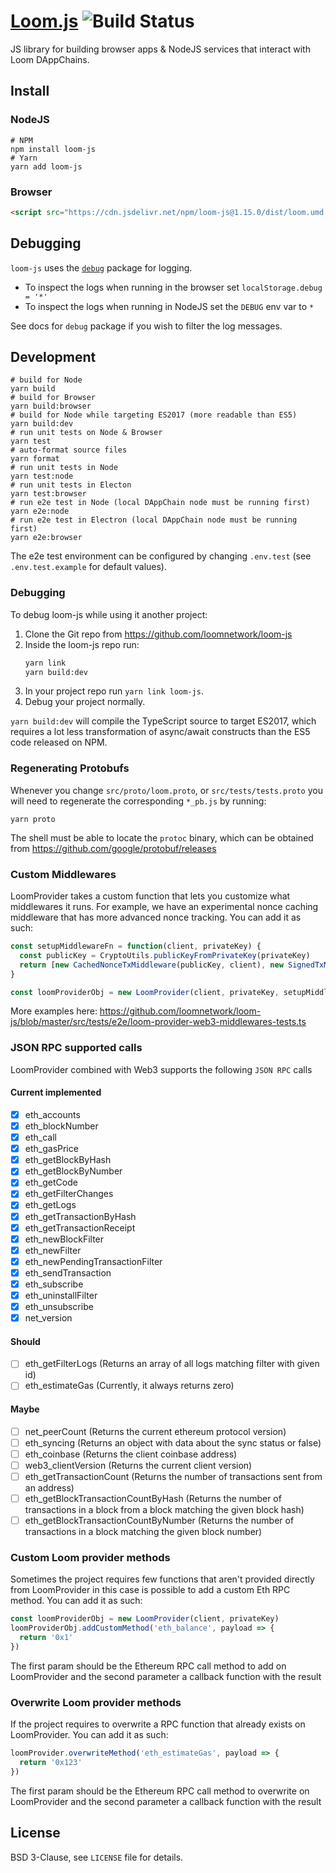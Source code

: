 # [Loom.js](https://loomx.io) ![Build Status](https://github.com/github/docs/actions/workflows/main.yml/badge.svg?branch=master)

JS library for building browser apps & NodeJS services that interact with Loom DAppChains.

## Install

### NodeJS

```
# NPM
npm install loom-js
# Yarn
yarn add loom-js
```

### Browser

```html
<script src="https://cdn.jsdelivr.net/npm/loom-js@1.15.0/dist/loom.umd.js"></script>
```

## Debugging

`loom-js` uses the [`debug`](https://github.com/visionmedia/debug) package for logging.
- To inspect the logs when running in the browser set `localStorage.debug = '*'`
- To inspect the logs when running in NodeJS set the `DEBUG` env var to `*`

See docs for `debug` package if you wish to filter the log messages.

## Development

```shell
# build for Node
yarn build
# build for Browser
yarn build:browser
# build for Node while targeting ES2017 (more readable than ES5)
yarn build:dev
# run unit tests on Node & Browser
yarn test
# auto-format source files
yarn format
# run unit tests in Node
yarn test:node
# run unit tests in Electon
yarn test:browser
# run e2e test in Node (local DAppChain node must be running first)
yarn e2e:node
# run e2e test in Electron (local DAppChain node must be running first)
yarn e2e:browser
```

The e2e test environment can be configured by changing `.env.test` (see `.env.test.example` for
default values).

### Debugging

To debug loom-js while using it another project:
1. Clone the Git repo from https://github.com/loomnetwork/loom-js
2. Inside the loom-js repo run:
   ```bash
   yarn link
   yarn build:dev
   ```
3. In your project repo run `yarn link loom-js`.
4. Debug your project normally.

`yarn build:dev` will compile the TypeScript source to target ES2017, which requires a lot less
transformation of async/await constructs than the ES5 code released on NPM.

### Regenerating Protobufs

Whenever you change `src/proto/loom.proto`, or `src/tests/tests.proto` you will need to regenerate
the corresponding `*_pb.js` by running:

```shell
yarn proto
```

The shell must be able to locate the `protoc` binary, which can be obtained from https://github.com/google/protobuf/releases

### Custom Middlewares

LoomProvider takes a custom function that lets you customize what middlewares it runs. For example, we have an experimental nonce caching middleware that has more advanced nonce tracking. You can add it as such:

```js
const setupMiddlewareFn = function(client, privateKey) {
  const publicKey = CryptoUtils.publicKeyFromPrivateKey(privateKey)
  return [new CachedNonceTxMiddleware(publicKey, client), new SignedTxMiddleware(privateKey)]
}

const loomProviderObj = new LoomProvider(client, privateKey, setupMiddlewareFn)
```

More examples here: https://github.com/loomnetwork/loom-js/blob/master/src/tests/e2e/loom-provider-web3-middlewares-tests.ts

### JSON RPC supported calls

LoomProvider combined with Web3 supports the following `JSON RPC` calls

#### Current implemented

- [x] eth_accounts
- [x] eth_blockNumber
- [x] eth_call
- [x] eth_gasPrice
- [x] eth_getBlockByHash
- [x] eth_getBlockByNumber
- [x] eth_getCode
- [x] eth_getFilterChanges
- [x] eth_getLogs
- [x] eth_getTransactionByHash
- [x] eth_getTransactionReceipt
- [x] eth_newBlockFilter
- [x] eth_newFilter
- [x] eth_newPendingTransactionFilter
- [x] eth_sendTransaction
- [x] eth_subscribe
- [x] eth_uninstallFilter
- [x] eth_unsubscribe
- [x] net_version

#### Should

- [ ] eth_getFilterLogs (Returns an array of all logs matching filter with given id)
- [ ] eth_estimateGas (Currently, it always returns zero)

#### Maybe

- [ ] net_peerCount (Returns the current ethereum protocol version)
- [ ] eth_syncing (Returns an object with data about the sync status or false)
- [ ] eth_coinbase (Returns the client coinbase address)
- [ ] web3_clientVersion (Returns the current client version)
- [ ] eth_getTransactionCount (Returns the number of transactions sent from an address)
- [ ] eth_getBlockTransactionCountByHash (Returns the number of transactions in a block from a block matching the given block hash)
- [ ] eth_getBlockTransactionCountByNumber (Returns the number of transactions in a block matching the given block number)

### Custom Loom provider methods

Sometimes the project requires few functions that aren't provided directly from LoomProvider in this case is possible to add a custom Eth RPC method. You can add it as such:

```js
const loomProviderObj = new LoomProvider(client, privateKey)
loomProviderObj.addCustomMethod('eth_balance', payload => {
  return '0x1'
})
```

The first param should be the Ethereum RPC call method to add on LoomProvider and the second parameter a callback function with the result

### Overwrite Loom provider methods

If the project requires to overwrite a RPC function that already exists on LoomProvider. You can add it as such:

```js
loomProvider.overwriteMethod('eth_estimateGas', payload => {
  return '0x123'
})
```

The first param should be the Ethereum RPC call method to overwrite on LoomProvider and the second parameter a callback function with the result

## License

BSD 3-Clause, see `LICENSE` file for details.

